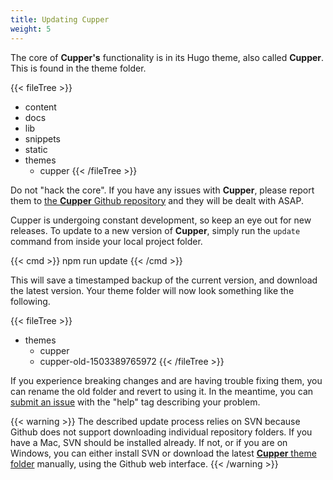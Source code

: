 ```yaml
---
title: Updating Cupper
weight: 5
---
```


The core of **Cupper's** functionality is in its Hugo theme, also called **Cupper**. This is found in the theme folder.

{{< fileTree >}}
* content
* docs
* lib
* snippets
* static
* themes
    * cupper
{{< /fileTree >}}

Do not "hack the core". If you have any issues with **Cupper**, please report them to [the **Cupper** Github repository](https://github.com/ThePacielloGroup/cupper/issues) and they will be dealt with ASAP.

Cupper is undergoing constant development, so keep an eye out for new releases. To update to a new version of **Cupper**, simply run the `update` command from inside your local project folder.

{{< cmd >}}
npm run update
{{< /cmd >}}

This will save a timestamped backup of the current version, and download the latest version. Your theme folder will now look something like the following.

{{< fileTree >}}
* themes
    * cupper
    * cupper-old-1503389765972
{{< /fileTree >}}

If you experience breaking changes and are having trouble fixing them, you can rename the old folder and revert to using it. In the meantime, you can [submit an issue](https://github.com/ThePacielloGroup/cupper/issues) with the "help" tag describing your problem.

{{< warning >}}
The described update process relies on SVN because Github does not support downloading individual repository folders. If you have a Mac, SVN should be installed already. If not, or if you are on Windows, you can either install SVN or download the latest [**Cupper** theme folder](https://github.com/ThePacielloGroup/cupper/tree/master/themes/cupper) manually, using the Github web interface.
{{< /warning >}}
